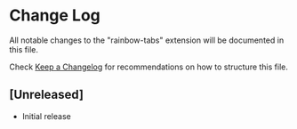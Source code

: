 # Change Log

All notable changes to the "rainbow-tabs" extension will be documented in this file.

Check [Keep a Changelog](http://keepachangelog.com/) for recommendations on how to structure this file.

## [Unreleased]

- Initial release